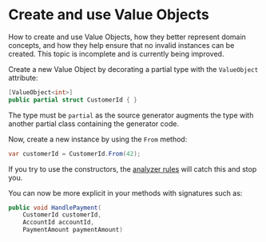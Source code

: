# Create and use Value Objects

<card-summary>
How to create and use Value Objects, how they better represent domain concepts, and how they help ensure
that no invalid instances can be created.
</card-summary>

<note>
This topic is incomplete and is currently being improved.
</note>

Create a new Value Object by decorating a partial type with the `ValueObject` attribute:

```c#
[ValueObject<int>] 
public partial struct CustomerId { }
```

The type must be `partial` as the source generator augments the type with another partial class containing the
generator code.

Now, create a new instance by using the `From` method:

```c#
var customerId = CustomerId.From(42);
```

If you try to use the constructors, the [analyzer rules](Analyzer-Rules.md) will catch this and stop you.

You can now be more explicit in your methods with signatures such as:

```c#
public void HandlePayment(
    CustomerId customerId, 
    AccountId accountId, 
    PaymentAmount paymentAmount)
```

[//]: # (TODO: enhance)